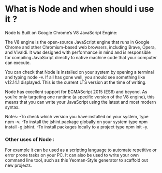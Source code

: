 # What is Node and when should i use it ?

Node Is Built on Google Chrome’s V8 JavaScript Engine:

The V8 engine is the open-source JavaScript engine that runs in Google Chrome and other Chromium-based web browsers, including Brave, Opera, and Vivaldi. It was designed with performance in mind and is responsible for compiling JavaScript directly to native machine code that your computer can execute.

You can check that Node is installed on your system by opening a terminal and typing node -v. 
If all has gone well, you should see something like v12.14.1 displayed. This is the current LTS version at the time of writing.

Node has excellent support for ECMAScript 2015 (ES6) and beyond. As you’re only targeting one runtime (a specific version of the V8 engine), this means that you can write your JavaScript using the latest and most modern syntax.

Notes:
-To check which version you have installed on your system, type npm -v.
-To install the jshint package globally on your system type npm install -g jshint.
-To  install packages locally to a project type npm init -y.


### Other uses of Node :
For example it can be used as a scripting language to automate repetitive or error prone tasks on your PC. It can also be used to write your own command line tool, such as this Yeoman-Style generator to scaffold out new projects.



